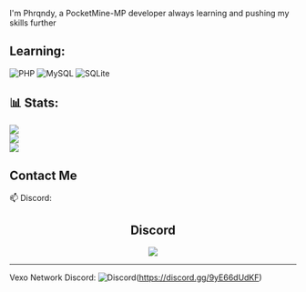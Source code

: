 

I'm Phrqndy, 
a PocketMine-MP developer always learning and pushing my skills further








>

## Learning:

![PHP](https://img.shields.io/badge/php-%23777BB4.svg?style=for-the-badge&logo=php&logoColor=white)     ![MySQL](https://img.shields.io/badge/mysql-4479A1.svg?style=for-the-badge&logo=mysql&logoColor=white)   ![SQLite](https://img.shields.io/badge/sqlite-%2307405e.svg?style=for-the-badge&logo=sqlite&logoColor=white)

 

 







## 📊 Stats:
![](https://github-readme-stats.vercel.app/api?username=phrqndy&theme=dark&hide_border=false&include_all_commits=false&count_private=true)<br/>
![](https://github-readme-streak-stats.herokuapp.com/?user=phrqndy&theme=dark&hide_border=false)<br/>
![](https://github-readme-stats.vercel.app/api/top-langs/?username=phrqndy&theme=dark&hide_border=false&include_all_commits=false&count_private=true&layout=compact)





## Contact Me  
📫 Discord: 
<h2 align="center"> Discord</h2>
<p align="center">
  <a href="https://discord.com/users/1230934847384453171">
    <img src="https://lanyard-profile-readme.vercel.app/api/1230934847384453171" align="center" />
  </a>
</p>
<hr>





Vexo Network Discord:
![Discord](https://img.shields.io/badge/Discord-%237289DA.svg?logo=discord&logoColor=white)(https://discord.gg/9yE66dUdKF)
